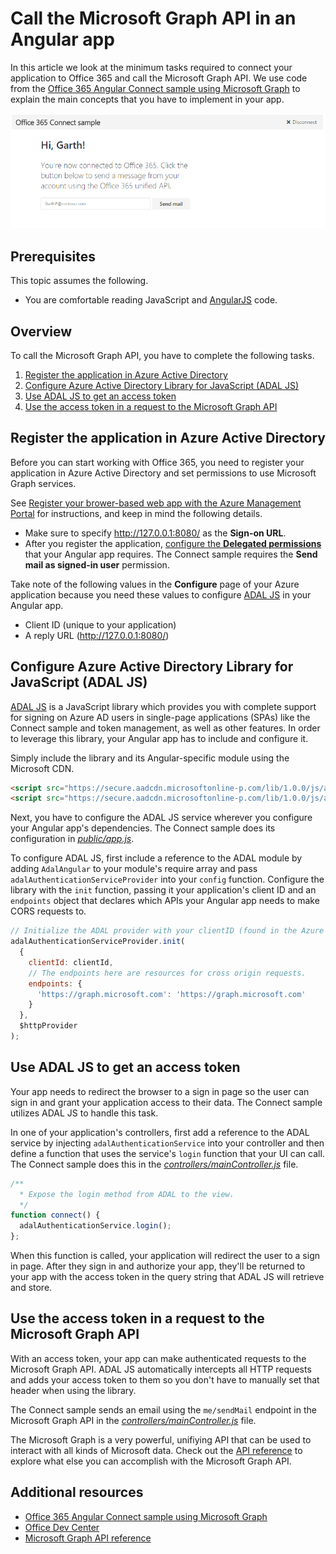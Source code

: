 # Call the Microsoft Graph API in an Angular app 

In this article we look at the minimum tasks required to connect your application to Office 365 and call the Microsoft Graph API. We use code from the [Office 365 Angular Connect sample using Microsoft Graph](https://github.com/OfficeDev/O365-Angular-Unified-API-Connect) to explain the main concepts that you have to implement in your app.

![Office 365 Angular Connect sample screenshot](./images/web-screenshot.png)

## Prerequisites  

This topic assumes the following.

* You are comfortable reading JavaScript and [AngularJS](https://angularjs.org/) code.

## Overview

To call the Microsoft Graph API, you have to complete the following tasks.

1. [Register the application in Azure Active Directory](#register)
2. [Configure Azure Active Directory Library for JavaScript (ADAL JS)](#adal)
3. [Use ADAL JS to get an access token](#accessToken)
4. [Use the access token in a request to the Microsoft Graph API](#request) 

<a name="register"></a>
## Register the application in Azure Active Directory

Before you can start working with Office 365, you need to register your application in Azure Active Directory and set permissions to use Microsoft Graph services.

See [Register your brower-based web app with the Azure Management Portal](https://msdn.microsoft.com/office/office365/HowTo/add-common-consent-manually#bk_RegisterWebApp) for instructions, and keep in mind the following details.

* Make sure to specify http://127.0.0.1:8080/ as the **Sign-on URL**.
* After you register the application, [configure the **Delegated permissions**](https://github.com/OfficeDev/O365-Angular-Unified-API-Connect/wiki/Grant-permissions-to-the-Connect-application-in-Azure) that your Angular app requires. The Connect sample requires the **Send mail as signed-in user** permission.

Take note of the following values in the **Configure** page of your Azure application because you need these values to configure [ADAL JS](https://github.com/AzureAD/azure-activedirectory-library-for-js) in your Angular app.

* Client ID (unique to your application)
* A reply URL (http://127.0.0.1:8080/)

<a name="adal"></a>
## Configure Azure Active Directory Library for JavaScript (ADAL JS)

[ADAL JS](https://github.com/AzureAD/azure-activedirectory-library-for-js) is a JavaScript library which provides you with complete support for signing on Azure AD users in single-page applications (SPAs) like the Connect sample and token management, as well as other features. In order to leverage this library, your Angular app has to include and configure it.

Simply include the library and its Angular-specific module using the Microsoft CDN.

```html
<script src="https://secure.aadcdn.microsoftonline-p.com/lib/1.0.0/js/adal.min.js"></script>
<script src="https://secure.aadcdn.microsoftonline-p.com/lib/1.0.0/js/adal-angular.min.js"></script>
```

Next, you have to configure the ADAL JS service wherever you configure your Angular app's dependencies. The Connect sample does its configuration in [*public/app.js*](https://github.com/OfficeDev/O365-Angular-Unified-API-Connect/blob/master/public/scripts/app.js). 

To configure ADAL JS, first include a reference to the ADAL module by adding ```AdalAngular``` to your module's require array and pass ```adalAuthenticationServiceProvider``` into your ```config``` function. Configure the library with the ```init``` function, passing it your application's client ID and an ```endpoints``` object that declares which APIs your Angular app needs to make CORS requests to.

```javascript
// Initialize the ADAL provider with your clientID (found in the Azure Management Portal) and the API URL (to enable CORS requests).
adalAuthenticationServiceProvider.init(
  {
    clientId: clientId,
    // The endpoints here are resources for cross origin requests.
    endpoints: {
      'https://graph.microsoft.com': 'https://graph.microsoft.com'
    }
  },
  $httpProvider
);
```

<a name="accessToken"></a>
## Use ADAL JS to get an access token

Your app needs to redirect the browser to a sign in page so the user can sign in and grant your application access to their data. The Connect sample utilizes ADAL JS to handle this task. 

In one of your application's controllers, first add a reference to the ADAL service by injecting ```adalAuthenticationService``` into your controller and then define a function that uses the service's ```login``` function that your UI can call. The Connect sample does this in the [*controllers/mainController.js*](https://github.com/OfficeDev/O365-Angular-Unified-API-Connect/blob/master/public/controllers/mainController.js) file. 

```javascript
/**
  * Expose the login method from ADAL to the view.
  */
function connect() {
  adalAuthenticationService.login();
};
```

When this function is called, your application will redirect the user to a sign in page. After they sign in and authorize your app, they'll be returned to your app with the access token in the query string that ADAL JS will retrieve and store. 

<a name="request"></a>
## Use the access token in a request to the Microsoft Graph API

With an access token, your app can make authenticated requests to the Microsoft Graph API. ADAL JS automatically intercepts all HTTP requests and adds your access token to them so you don't have to manually set that header when using the library. 

The Connect sample sends an email using the ```me/sendMail``` endpoint in the Microsoft Graph API in the [*controllers/mainController.js*](https://github.com/OfficeDev/O365-Angular-Unified-API-Connect/blob/master/public/controllers/mainController.js) file. 

The Microsoft Graph is a very powerful, unifiying API that can be used to interact with all kinds of Microsoft data. Check out the [API reference]() to explore what else you can accomplish with the Microsoft Graph API.

## Additional resources

-  [Office 365 Angular Connect sample using Microsoft Graph](https://github.com/OfficeDev/O365-Angular-Unified-API-Connect)
-  [Office Dev Center](http://dev.office.com) 
-  [Microsoft Graph API reference](https://msdn.microsoft.com/office/office365/howto/office-365-unified-api-reference)